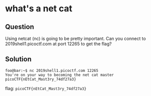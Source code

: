 # what's a net cat


## Question 
Using netcat (nc) is going to be pretty important. Can you connect to 2019shell1.picoctf.com at port 12265 to get the flag?

## Solution
```console
foo@bar:~$ nc 2019shell1.picoctf.com 12265
You're on your way to becoming the net cat master
picoCTF{nEtCat_Mast3ry_74df27a3}
```
flag: `picoCTF{nEtCat_Mast3ry_74df27a3}`